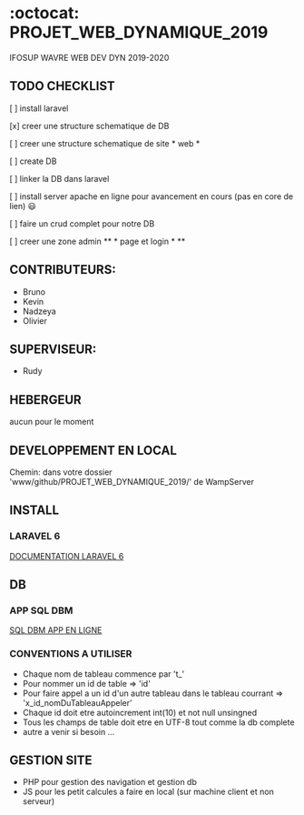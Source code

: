 # :octocat: PROJET_WEB_DYNAMIQUE_2019
IFOSUP WAVRE WEB DEV DYN 2019-2020

## TODO CHECKLIST

[ ] install laravel

[x] creer une structure schematique de DB

[ ] creer une structure schematique de site * web *

[ ] create DB

[ ] linker la DB dans laravel

[ ] install server apache en ligne pour avancement en cours (pas en core de lien) :smiley:

[ ] faire un crud complet pour notre DB

[ ] creer une zone admin ** * page et login * ** 
 
## CONTRIBUTEURS:

* Bruno
* Kevin
* Nadzeya
* Olivier

## SUPERVISEUR:

* Rudy

## HEBERGEUR

aucun pour le moment
  
## DEVELOPPEMENT EN LOCAL

Chemin: dans votre dossier 'www/github/PROJET_WEB_DYNAMIQUE_2019/' de WampServer

## INSTALL 

### LARAVEL 6

[DOCUMENTATION LARAVEL 6](https://laravel.com/docs/6.x)

## DB

### APP SQL DBM

[SQL DBM APP EN LIGNE](https://app.sqldbm.com/)

### CONVENTIONS A UTILISER

* Chaque nom de tableau commence par 't_'
* Pour nommer un id de table => 'id'
* Pour faire appel a un id d'un autre tableau dans le tableau courrant => 'x_id_nomDuTableauAppeler'
* Chaque id doit etre autoincrement int(10) et not null unsingned
* Tous les champs de table doit etre en UTF-8 tout comme la db complete
* autre a venir si besoin ...

## GESTION SITE

* PHP pour gestion des navigation et gestion db
* JS pour les petit calcules a faire en local (sur machine client et non serveur)
